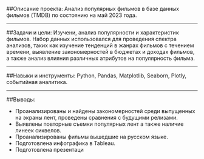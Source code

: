 ##Описание проекта: 
Анализ популярных фильмов в базе данных фильмов (TMDB) по состоянию на май 2023 года.
___

##Задачи и цели: Изучени, анализ популярности и характеристик фильмов. Набор данных использовался для проведения спектра анализов, таких как изучение тенденций в жанрах фильмов с течением времени, выявление закономерностей в бюджетах и доходах фильмов, а также анализ влияния различных атрибутов на популярность фильма.
___

##Навыки и инструменты: Python, Pandas, Matplotlib, Seaborn, Plotly, событийная аналитика.
___

##Выводы:

- Проанализированы и найдены закономерностей среди выпущенных на экраны лент, проведены сравнения с будущими релизами.
- Выявлены повторные съемки популярных лент а также наличие линеек сиквелов.
- Проанализированы фильмы вышедшие на русском языке.
- Подготовлена инфографика в Tableau.
- Подготовлена презентаци
